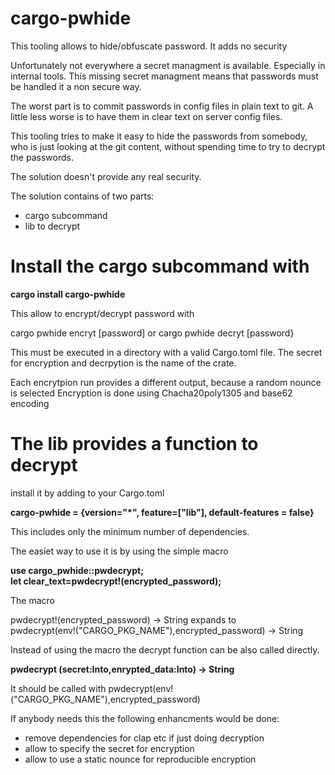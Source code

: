 # cargo-pwhide
This tooling allows to hide/obfuscate password. It adds no security

Unfortunately not everywhere a secret managment is available. Especially in internal tools.
This missing secret managment means that passwords must be handled it a non secure way.

The worst part is to commit passwords in config files in plain text to git.
A little less worse is to have them in clear text on server config files.

This tooling tries to make it easy to hide the passwords from somebody, who is just looking at the git content,
without spending time to try to decrypt the passwords.

The solution doesn't provide any real security.

The solution contains of two parts:
- cargo subcommand
- lib to decrypt

# Install the cargo subcommand with

**cargo install cargo-pwhide**

This allow to encrypt/decrypt password with

cargo pwhide encryt [password]
or 
cargo pwhide decryt [password}

This must be executed in a directory with a valid Cargo.toml file.
The secret for encryption and decrpytion is the name of the crate.

Each encrytpion run provides a different output, because a random nounce is selected
Encryption is done using Chacha20poly1305 and base62 encoding

# The lib provides a function to decrypt

install it by adding to your Cargo.toml

**cargo-pwhide = {version="*", feature=["lib"], default-features = false}**


This includes only the minimum number of dependencies. 



The easiet way to use it is by using the simple macro

**use cargo_pwhide::pwdecrypt;**    
**let clear_text=pwdecrypt!(encrypted_password);**


The macro 

pwdecrypt!(encrypted_password)  -> String expands to   
pwdecrypt(env!("CARGO_PKG_NAME"),encrypted_password) -> String



Instead of using the macro the decrypt function can be also
called directly.

**pwdecrypt (secret:Into<String>,enrypted_data:Into<String>) -> String**

It should be called with 
pwdecrypt(env!("CARGO_PKG_NAME"),encrypted_password)


If anybody needs this the following enhancments would be done:
 - remove dependencies for clap etc if just doing decryption
 - allow to specify the secret for encryption
 - allow to use a static nounce for  reproducible encryption

 
